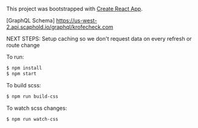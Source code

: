This project was bootstrapped with [Create React App](https://github.com/facebookincubator/create-react-app).

[GraphQL Schema] https://us-west-2.api.scaphold.io/graphql/krofecheck.com

NEXT STEPS: Setup caching so we don't request data on every refresh or route change


To run:
```sh
$ npm install
$ npm start
```

To build scss:
```sh
$ npm run build-css
```

To watch scss changes:
```sh
$ npm run watch-css
```
